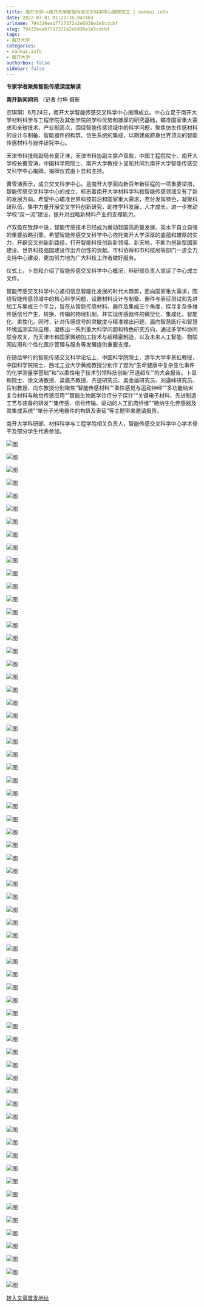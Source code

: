 ```yaml
---
title: 南开大学->南开大学智能传感交叉科学中心揭牌成立 | nankai.info
date: 2022-07-01 01:22:16.947463
urlname: 794326eab7717372a2e6936e1e5cdcbf
slug: 794326eab7717372a2e6936e1e5cdcbf
tags: 
- 南开大学
categories:
- nankai.info
- 南开大学
authorbox: false
sidebar: false
---
```

**专家学者聚焦智能传感深度解读**

**南开新闻网讯** （记者 付坤 摄影

宗琪琪）6月24日，南开大学智能传感交叉科学中心揭牌成立。中心立足于南开大学材料科学与工程学院及其他学院的学科优势和雄厚的研究基础，瞄准国家重大需求和全球技术、产业制高点，围绕智能传感领域中的科学问题，聚焦仿生传感材料的设计与制备、智能器件的构筑、仿生系统的集成，以期建成跻身世界顶尖的智能传感材料与器件研究中心。

<!--more-->

天津市科技局副局长夏正淮，天津市科协副主席卢双盈，中国工程院院士、南开大学校长曹雪涛，中国科学院院士、南开大学教授卜显和共同为南开大学智能传感交叉科学中心揭牌。揭牌仪式由卜显和主持。

曹雪涛表示，成立交叉科学中心，是南开大学面向新百年新征程的一项重要举措，智能传感交叉科学中心的成立，标志着南开大学材料学科和智能传感领域又有了新的发展方向。希望中心瞄准世界科技前沿和国家重大需求，充分发挥特色，凝聚科研队伍，集中力量开展交叉学科创新研究，助推学科发展、人才成长，进一步推动学校“双一流”建设，提升对战略新材料产业的支撑能力。

卢双盈在致辞中说，智能传感技术已经成为推动我国高质量发展、高水平自立自强的重要战略引擎。希望智能传感交叉科学中心依托南开大学深厚的底蕴和雄厚的实力，开辟交叉创新新路径，打开智能科技创新新领域、新天地，不断为创新型国家建设、世界科技强国建设作出开创性的贡献。市科协将和市科技局等部门一道全力支持中心建设，更加努力地为广大科技工作者做好服务。

仪式上，卜显和介绍了智能传感交叉科学中心概况，科研部负责人宣读了中心成立文件。

智能传感交叉科学中心紧扣信息智能化发展的时代大趋势，面向国家重大需求，围绕智能传感领域中的核心科学问题，设置材料设计与制备、器件与表征测试和先进加工与集成三个平台，旨在从智能传感材料、器件及集成三个角度，探寻复杂多维传感信号产生、转换、传输的物理机制，并实现传感器件的微型化、集成化、智能化、柔性化。同时，针对传感信号的灵敏度与精准输出问题，面向智慧医疗和智慧环境监测实际应用，凝练出一系列重大科学问题和特色研究方向，通过多学科协同联合攻关，为天津市和国家微纳加工技术与超精密制造，以及未来人工智能、物联网应用和个性化医疗管理与服务等发展提供重要支撑。

在随后举行的智能传感交叉科学论坛上，中国科学院院士、清华大学李景虹教授，中国科学院院士、西北工业大学黄维教授分别作了题为“生命健康中复杂生化事件的化学测量学基础”和“以柔性电子技术引领科技创新‘开道超车’”的大会报告。卜显和院士、徐文涛教授、梁嘉杰教授、齐迹研究员、吴金雄研究员、刘遵峰研究员、岳钊教授、向东教授分别聚焦“智能传感材料”“柔性感觉与运动神经”“多功能纳米复合材料与触觉传感应用”“智能生物医学诊疗分子探针”“关键电子材料、先进制造工艺与装备的研发”“集传感、信号传输、驱动的人工肌肉纤维”“微纳生化传感器及其集成系统”“单分子光电器件的构筑及表征”等主题带来邀请报告。

南开大学科研部、材料科学与工程学院相关负责人，智能传感交叉科学中心学术骨干及部分学生代表参加。

![图](http://news.nankai.edu.cn/ywsd/system/2022/06/25/g)

![图](http://news.nankai.edu.cn/ywsd/system/2022/06/25/p)

![图](http://news.nankai.edu.cn/ywsd/system/2022/06/25/j)

![图](http://news.nankai.edu.cn/ywsd/system/2022/06/25/)

![图](http://news.nankai.edu.cn/ywsd/system/2022/06/25/7)

![图](http://news.nankai.edu.cn/ywsd/system/2022/06/25/8)

![图](http://news.nankai.edu.cn/ywsd/system/2022/06/25/0)

![图](http://news.nankai.edu.cn/ywsd/system/2022/06/25/7)

![图](http://news.nankai.edu.cn/ywsd/system/2022/06/25/f)

![图](http://news.nankai.edu.cn/ywsd/system/2022/06/25/5)

![图](http://news.nankai.edu.cn/ywsd/system/2022/06/25/1)

![图](http://news.nankai.edu.cn/ywsd/system/2022/06/25/a)

![图](http://news.nankai.edu.cn/ywsd/system/2022/06/25/_)

![图](http://news.nankai.edu.cn/ywsd/system/2022/06/25/6)

![图](http://news.nankai.edu.cn/ywsd/system/2022/06/25/6)

![图](http://news.nankai.edu.cn/ywsd/system/2022/06/25/4)

![图](http://news.nankai.edu.cn/ywsd/system/2022/06/25/6)

![图](http://news.nankai.edu.cn/ywsd/system/2022/06/25/4)

![图](http://news.nankai.edu.cn/ywsd/system/2022/06/25/0)

![图](http://news.nankai.edu.cn/ywsd/system/2022/06/25/0)

![图](http://news.nankai.edu.cn/ywsd/system/2022/06/25/0)

![图](http://news.nankai.edu.cn/ywsd/system/2022/06/25/3)

![图](http://news.nankai.edu.cn/ywsd/system/2022/06/25/0)

![图](http://news.nankai.edu.cn/ywsd/system/2022/06/25/0)

![图](http://news.nankai.edu.cn/)

![图](http://news.nankai.edu.cn/ywsd/system/2022/06/25/4)

![图](http://news.nankai.edu.cn/ywsd/system/2022/06/25/6)

![图](http://news.nankai.edu.cn/ywsd/system/2022/06/25/4)

![图](http://news.nankai.edu.cn/)

![图](http://news.nankai.edu.cn/ywsd/system/2022/06/25/0)

![图](http://news.nankai.edu.cn/ywsd/system/2022/06/25/0)

![图](http://news.nankai.edu.cn/ywsd/system/2022/06/25/0)

![图](http://news.nankai.edu.cn/)

![图](http://news.nankai.edu.cn/ywsd/system/2022/06/25/3)

![图](http://news.nankai.edu.cn/ywsd/system/2022/06/25/0)

![图](http://news.nankai.edu.cn/ywsd/system/2022/06/25/0)

![图](http://news.nankai.edu.cn/)

![图](http://news.nankai.edu.cn/ywsd/system/2022/06/25/c)

![图](http://news.nankai.edu.cn/ywsd/system/2022/06/25/i)

![图](http://news.nankai.edu.cn/ywsd/system/2022/06/25/p)

![图](http://news.nankai.edu.cn/)

![图](http://news.nankai.edu.cn/ywsd/system/2022/06/25/n)

![图](http://news.nankai.edu.cn/ywsd/system/2022/06/25/c)

![图](http://news.nankai.edu.cn/ywsd/system/2022/06/25/)

![图](http://news.nankai.edu.cn/ywsd/system/2022/06/25/u)

![图](http://news.nankai.edu.cn/ywsd/system/2022/06/25/d)

![图](http://news.nankai.edu.cn/ywsd/system/2022/06/25/e)

![图](http://news.nankai.edu.cn/ywsd/system/2022/06/25/)

![图](http://news.nankai.edu.cn/ywsd/system/2022/06/25/i)

![图](http://news.nankai.edu.cn/ywsd/system/2022/06/25/a)

![图](http://news.nankai.edu.cn/ywsd/system/2022/06/25/k)

![图](http://news.nankai.edu.cn/ywsd/system/2022/06/25/n)

![图](http://news.nankai.edu.cn/ywsd/system/2022/06/25/a)

![图](http://news.nankai.edu.cn/ywsd/system/2022/06/25/n)

![图](http://news.nankai.edu.cn/ywsd/system/2022/06/25/)

![图](http://news.nankai.edu.cn/ywsd/system/2022/06/25/s)

![图](http://news.nankai.edu.cn/ywsd/system/2022/06/25/w)

![图](http://news.nankai.edu.cn/ywsd/system/2022/06/25/e)

![图](http://news.nankai.edu.cn/ywsd/system/2022/06/25/n)

![图](http://news.nankai.edu.cn/)

![图](http://news.nankai.edu.cn/)

![图](http://news.nankai.edu.cn/ywsd/system/2022/06/25/:)

![图](http://news.nankai.edu.cn/ywsd/system/2022/06/25/p)

![图](http://news.nankai.edu.cn/ywsd/system/2022/06/25/t)

![图](http://news.nankai.edu.cn/ywsd/system/2022/06/25/t)

![图](http://news.nankai.edu.cn/ywsd/system/2022/06/25/h)

[转入文章首发地址](http://news.nankai.edu.cn/ywsd/system/2022/06/25/030051838.shtml)